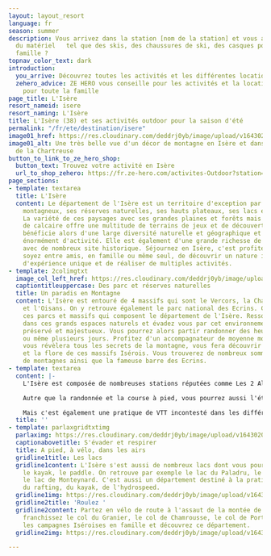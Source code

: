 ```yaml
---
layout: layout_resort
language: fr
season: summer
description: Vous arrivez dans la station [nom de la station] et vous aimeriez louer
  du matériel   tel que des skis, des chaussures de ski, des casques pour toute votre
  famille ?
topnav_color_text: dark
introduction:
  you_arrive: Découvrez toutes les activités et les différentes locations en Isère
  zehero_advice: ZE HERO vous conseille pour les activités et la location des équipements
    pour toute la famille
page_title: L'Isère
resort_nameid: isere
resort_naming: L'Isère
title: L'Isère (38) et ses activités outdoor pour la saison d'été
permalink: "/fr/ete/destination/isere"
image01_href: https://res.cloudinary.com/deddrj0yb/image/upload/v1643020863/website/summer/tristan-boucher-vAYnXGhpI54-unsplash_pw94ay.jpg
image01_alt: Une très belle vue d'un décor de montagne en Isère et dans le massif
  de la Chartreuse
button_to_link_to_ze_hero_shop:
  button_text: Trouvez votre activité en Isère
  url_to_shop_zehero: https://fr.ze-hero.com/activites-Outdoor?station=Alpe+d%27Huez&calessonstype=all&catypegenderlistsummer=all&calessonsactivitytype=Parapente&start-date=
page_sections:
- template: textarea
  title: L'Isère
  content: Le département de l'Isère est un territoire d'exception par ses massifs
    montagneux, ses réserves naturelles, ses hauts plateaux, ses lacs et ses rivières.
    La variété de ces paysages avec ses grandes plaines et forêts mais aussi ces massifs
    de calcaire offre une multitude de terrains de jeux et de découverte. L'Isère
    bénéficie alors d'une large diversité naturelle et géographique et vous propose
    énormément d'activité. Elle est également d'une grande richesse de son patrimoine
    avec de nombreux site historique. Séjournez en Isère, c'est profiter que vous
    soyez entre amis, en famille ou même seul, de découvrir un nature incroyable,
    d'expérience unique et de réaliser de multiples activités.
- template: 2colimgtxt
  image_col_left_href: https://res.cloudinary.com/deddrj0yb/image/upload/v1643020862/website/summer/thomas-marchand-QrvWVfYhsCk-unsplash_oceuju.jpg
  captiontitleuppercase: Des parc et réserves naturelles
  title: Un paradis en Montagne
  content: L'Isère est entouré de 4 massifs qui sont le Vercors, la Chartreuse, Belledonne
    et l'Oisans. On y retrouve également le parc national des Ecrins. Ce sont tous
    ces parcs et massifs qui composent le département de l'Isère. Ressourcez vous
    dans ces grands espaces naturels et évadez vous par cet environnement grandiose,
    préservé et majestueux. Vous pourrez alors partir randonner des heures, à la journée
    ou même plusieurs jours. Profitez d'un accompagnateur de moyenne montagne qui
    vous révèlera tous les secrets de la montagne, vous fera découvrir toute la faune
    et la flore de ces massifs Isérois. Vous trouverez de nombreux sommets, des lacs
    de montagnes ainsi que la fameuse barre des Ecrins.
- template: textarea
  content: |-
    L'Isère est composée de nombreuses stations réputées comme Les 2 Alpes, l'Alpe Huez, l'Oisans, les 7 Laux, Chamrousse, Villard de Lans, le Collet d'Allevard et bien d'autre encore. Vous pourrez bénéficier des diverses infrastructures et activités quelles proposent. Autre que la randonnée, vous pourrez pratiquer également le trail-running. Certaines stations mettent à disposition des parcours balisés ou à télécharger sur votre montre GPS.

    Autre que la randonnée et la course à pied, vous pourrez aussi l'été sur le glacier des 2 Alpes pratiquer le ski et le snowboard. Profitez de faire quelque virages sous un beau soleil ou d'aller faire quelques sauts dans le snowpark.

    Mais c'est également une pratique de VTT incontesté dans les différentes stations et dans les différents massifs de l'Isère. Des parcours et des itinéraires raviront tout le monde, les débutants comme les confirmés comme ceux qui souhaitent faire uniquement de la descente ou de longue randonnée.
  title: ''
- template: parlaxgridtxtimg
  parlaximg: https://res.cloudinary.com/deddrj0yb/image/upload/v1643020862/website/summer/thomas-marchand-QrvWVfYhsCk-unsplash_oceuju.jpg
  captionabovetitle: S'évader et respirer
  title: A pied, à vélo, dans les airs
  gridline1title: Les lacs
  gridline1content: L'Isère s'est aussi de nombreux lacs dont vous pourrez pratiquer
    le kayak, le paddle. On retrouve par exemple le lac du Paladru, le lac de Laffrey,
    le lac de Monteynard. C'est aussi un département destiné à la pratique du canyoning,
    du rafting, du kayak, de l'hydrospeed.
  gridline1img: https://res.cloudinary.com/deddrj0yb/image/upload/v1643020863/website/summer/la-coccinelle-UR3sS74PJhc-unsplash_hn3kgj.jpg
  gridline2title: 'Roulez '
  gridline2content: Partez en vélo de route à l'assaut de la montée de l'Alpe d'Huez,
    franchissez le col du Granier, le col de Chamrousse, le col de Porte. Explorez
    les campagnes Iséroises en famille et découvrez ce département.
  gridline2img: https://res.cloudinary.com/deddrj0yb/image/upload/v1643035410/website/summer/mercvrie-Zq0eVWKQqIo-unsplash_heonqb.jpg

---
```


